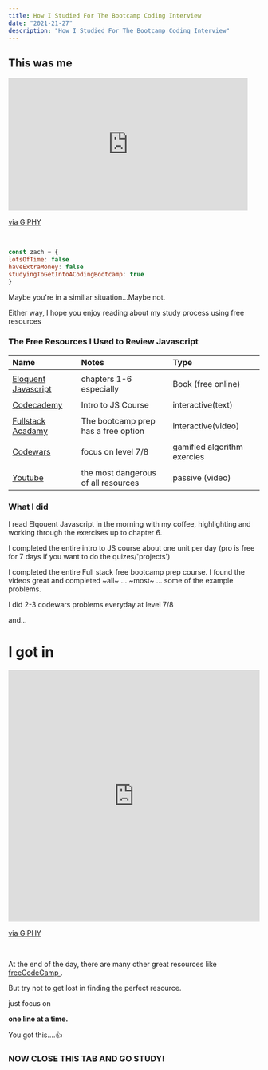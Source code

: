 ```yaml
---
title: How I Studied For The Bootcamp Coding Interview
date: "2021-21-27"
description: "How I Studied For The Bootcamp Coding Interview"
---
```


## This was me

<iframe src="https://giphy.com/embed/IPbS5R4fSUl5S" width="480" height="266" frameBorder="0" class="giphy-embed" allowFullScreen></iframe><p><a href="https://giphy.com/gifs/IPbS5R4fSUl5S">via GIPHY</a></p>

</br>

```js
const zach = {
lotsOfTime: false
haveExtraMoney: false
studyingToGetIntoACodingBootcamp: true
}
```

Maybe you're in a similiar situation...Maybe not.

Either way, I hope you enjoy reading about my study process using free resources

### The Free Resources I Used to Review Javascript

| Name                                       | Notes                               | Type                        |
| :----------------------------------------- | :---------------------------------- | :-------------------------- |
|                                            |                                     |                             |
| [Eloquent Javascript ](http://example.com) | chapters 1-6 especially             | Book (free online)          |
|                                            |                                     |                             |
| [Codecademy ](http://example.com)          | Intro to JS Course                  | interactive(text)           |
|                                            |                                     |                             |
| [Fullstack Acadamy](http://example.com)    | The bootcamp prep has a free option | interactive(video)          |
|                                            |                                     |                             |
| [Codewars ](http://example.com)            | focus on level 7/8                  | gamified algorithm exercies |
|                                            |                                     |                             |
| [Youtube ](http://example.com)             | the most dangerous of all resources | passive (video)             |

### What I did

I read Elqouent Javascript in the morning with my coffee, highlighting and working through the exercises up to chapter 6.

I completed the entire intro to JS course about one unit per day (pro is free for 7 days if you want to do the quizes/'projects')

I completed the entire Full stack free bootcamp prep course. I found the videos great and completed ~all~ ... ~most~ ... some of the example problems.

I did 2-3 codewars problems everyday at level 7/8

and...

# I got in

<div style="width:100%;height:0;padding-bottom:100%;position:relative;"><iframe src="https://giphy.com/embed/PQ0VI3S5vqL5pwQQJX" width="100%" height="100%" style="position:absolute" frameBorder="0" class="giphy-embed" allowFullScreen></iframe></div><p><a href="https://giphy.com/gifs/TheSwoon-PQ0VI3S5vqL5pwQQJX">via GIPHY</a></p>

</br>

At the end of the day, there are many other great resources like [freeCodeCamp ](http://example.com).

But try not to get lost in finding the perfect resource.

just focus on

**one line at a time.**

You got this....👍

### NOW CLOSE THIS TAB AND GO STUDY!

</br>
